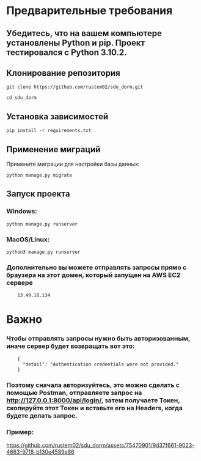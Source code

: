 # **Предварительные требования**
## Убедитесь, что на вашем компьютере установлены Python и pip. Проект тестировался с __Python 3.10.2__.

## **Клонирование репозитория**

    git clone https://github.com/rustem02/sdu_dorm.git

    cd sdu_dorm

## **Установка зависимостей**

    pip install -r requirements.txt


## **Применение миграций**

  Примените миграции для настройки базы данных:

    python manage.py migrate

## **Запуск проекта**

  ### Windows:

    python manage.py runserver


  ### MacOS/Linux:

    python3 manage.py runserver



### Дополнительно вы можете отправлять запросы прямо с браузера на этот домен, который запущен на AWS EC2 сервере
        
        13.49.18.134


# **Важно**

### Чтобы отправлять запросы нужно быть авторизованным, иначе сервер будет возвращать вот это:

        {
          "detail": "Authentication credentials were not provided."
        }


### Поэтому сначала авторизуйтесь, это можно сделать с помощью __Postman__, отправляете запрос на **http://127.0.0.1:8000/api/login/**, затем получаете __Токен__, скопируйте этот __Токен__ и вставьте его на __Headers__, когда будете делать запрос.



### Пример:


https://github.com/rustem02/sdu_dorm/assets/75470901/9d37f661-9023-4663-97f8-b130e4589e86






